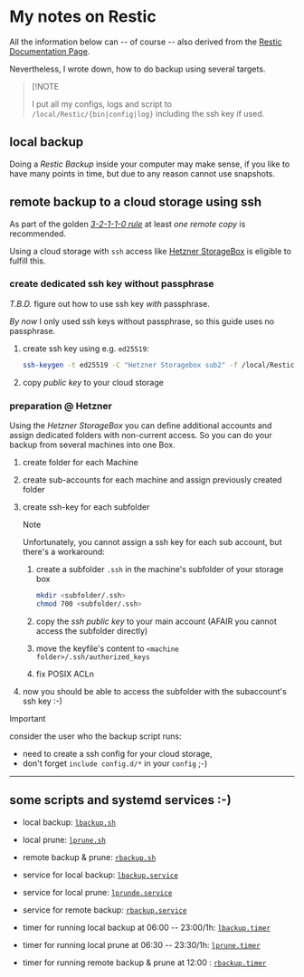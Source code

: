 # My notes on Restic

All the information below can -- of course -- also derived from the [Restic Documentation Page](https://restic.readthedocs.io/en/latest/010_introduction.html).

Nevertheless, I wrote down, how to do backup using several targets.

> [!NOTE
>
> I put all my configs, logs and script to `/local/Restic/{bin|config|log}` including the ssh key if used.

## local backup

Doing a _Restic Backup_  inside your computer may make sense, if you like to have many points in time, but due to any reason cannot use snapshots.

## remote backup to a cloud storage using ssh

As part of the golden [_3-2-1-1-0 rule_](https://en.wikipedia.org/wiki/Glossary_of_backup_terms) at least _one remote copy_ is recommended.

Using a cloud storage with `ssh` access like [Hetzner StorageBox](https://www.hetzner.com/storage/storage-box) is eligible to fulfill this.

### create dedicated ssh key without passphrase

_T.B.D._ figure out how to use ssh key _with_ passphrase.

_By now_ I only used ssh keys without passphrase, so this guide uses no passphrase.

1) create ssh key using e.g. `ed25519`:

   ```bash
   ssh-keygen -t ed25519 -C "Hetzner Storagebox sub2" -f /local/Restic/config/HSB-sub2
   ```

2) copy _public key_ to your cloud storage

### preparation @ Hetzner

Using the _Hetzner StorageBox_ you can define additional accounts and assign dedicated folders with non-current access. So you can do your backup from several machines into one Box.

1) create folder for each Machine
2) create sub-accounts for each machine and assign previously created folder
3) create ssh-key for each subfolder
  
   > [!NOTE]
   >
   > Unfortunately, you cannot assign a ssh key for each sub account, but there's a workaround:
   >
   > 1) create a subfolder `.ssh` in the machine's subfolder of your storage box
   >
   >     ```bash
   >     mkdir <subfolder/.ssh>
   >     chmod 700 <subfolder/.ssh>
   >     ```
   >
   > 2) copy the _ssh public key_ to your main account (AFAIR you cannot access the subfolder directly)
   > 3) move the keyfile's content to  `<machine folder>/.ssh/authorized_keys`
   > 4) fix POSIX ACLn

4) now you should be able to access the subfolder with the subaccount's ssh key :-)

> [!IMPORTANT]
>
> consider the user who the backup script runs:
>
> - need to create a ssh config for your cloud storage,
> - don't forget `include config.d/*` in your `config` ;-)

---

## some scripts and systemd services :-)

- local backup: [`lbackup.sh`](./lbackup.sh)
- local prune: [`lprune.sh`](./lprunde.sh)
- remote backup & prune: [`rbackup.sh`](.rbackup.sh)

- service for local backup: [`lbackup.service`](./lbackup.service)
- service for local prune:  [`lprunde.service`](./lprune.service)
- service for remote backup: [`rbackup.service`](./rbackup.service)

- timer for running local backup at 06:00 -- 23:00/1h: [`lbackup.timer`](./lbackup.timer)
- timer for running local prune at 06:30 -- 23:30/1h: [`lprune.timer`](./lprune.timer)
- timer for running remote backup & prune at 12:00 : [`rbackup.timer`](./rbackup.timer)
